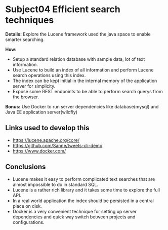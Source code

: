 # Subject04 Efficient search techniques

**Details:** 
Explore the Lucene framework used the java space to enable smarter searching.  

**How:** 
* Setup a standard relation database with sample data, lot of text information.    
* Use Lucene to build an index of all information and perform Lucene search operations using this index. 
* The index can be kept initial in the internal memory of the application server for simplicity.
* Expose some REST endpoints to be able to perform search querys from the browser.  


**Bonus:** 
Use Docker to run server dependencies like database(mysql) and Java EE application server(wildfly) 


## Links used to develop this
* https://lucene.apache.org/core/
* https://github.com/Sanne/tweets-cli-demo
* https://www.docker.com/

## Conclusions

* Lucene makes it easy to perform complicated text searches that are almost impossible to do in standard SQL. 
* Lucene is a rather rich library and it takes some time to explore the full API.  
* In a real world application the index should be persisted in a central place on disk.
* Docker is a very convenient technique for setting up server dependencies and quick way switch between projects and configurations.

